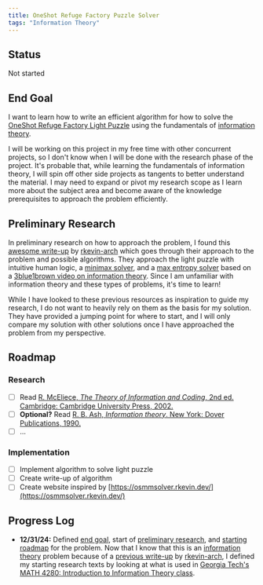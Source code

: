 ```yaml
---
title: OneShot Refuge Factory Puzzle Solver
tags: "Information Theory"
---
```


## Status

Not started

## End Goal

I want to learn how to write an efficient algorithm for how to solve the [OneShot Refuge Factory Light Puzzle](https://www.youtube.com/watch?v=VaPQGiTq8Bc) using the fundamentals of [information theory](https://en.wikipedia.org/wiki/Information_theory).

I will be working on this project in my free time with other concurrent projects, so I don't know when I will be done with the research phase of the project. It's probable that, while learning the fundamentals of information theory, I will spin off other side projects as tangents to better understand the material. I may need to expand or pivot my research scope as I learn more about the subject area and become aware of the knowledge prerequisites to approach the problem efficiently.

## Preliminary Research

In preliminary research on how to approach the problem, I found this [awesome write-up](https://gist.github.com/rkevin-arch/77fc4949ae5ccd407c372251ddcfb279?permalink_comment_id=5085588) by [rkevin-arch](https://gist.github.com/rkevin-arch) which goes through their approach to the problem and possible algorithms. They approach the light puzzle with intuitive human logic, a [minimax solver](https://en.wikipedia.org/wiki/Minimax), and a [max entropy solver](https://en.wikipedia.org/wiki/Entropy_(information_theory)) based on a [3blue1brown video on information theory](https://www.youtube.com/watch?v=v68zYyaEmEA). Since I am unfamiliar with information theory and these types of problems, it's time to learn!

While I have looked to these previous resources as inspiration to guide my research, I do not want to heavily rely on them as the basis for my solution. They have provided a jumping point for where to start, and I will only compare my solution with other solutions once I have approached the problem from my perspective.

## Roadmap

### Research

- [ ] Read [R. McEliece, *The Theory of Information and Coding*, 2nd ed. Cambridge: Cambridge University Press, 2002.](https://www.cambridge.org/core/books/theory-of-information-and-coding/F2A9E1FF14E7EF61148F63CCE9315BF5#fndtn-contents)
- [ ] **Optional?** Read [R. B. Ash, *Information theory*. New York: Dover Publications, 1990.](https://store.doverpublications.com/products/9780486665214)
- [ ] ...

### Implementation

- [ ] Implement algorithm to solve light puzzle
- [ ] Create write-up of algorithm
- [ ] Create website inspired by [https://osmmsolver.rkevin.dev/](https://osmmsolver.rkevin.dev/)

## Progress Log

- **12/31/24:** Defined [end goal](#end-goal), start of [preliminary research](#preliminary-research), and [starting roadmap](#roadmap) for the problem. Now that I know that this is an [information theory](https://en.wikipedia.org/wiki/Information_theory) problem because of a [previous write-up](https://gist.github.com/rkevin-arch/77fc4949ae5ccd407c372251ddcfb279?permalink_comment_id=5085588) by [rkevin-arch](https://gist.github.com/rkevin-arch), I defined my starting research texts
by looking at what is used in [Georgia Tech's MATH
4280: Introduction to Information Theory class](https://math.gatech.edu/courses/math/4280).
